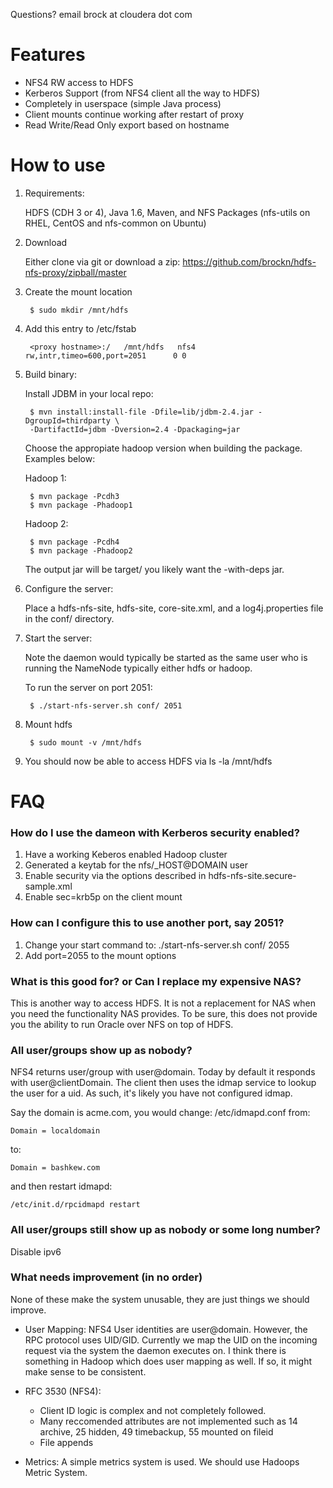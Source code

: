 Questions? email brock at cloudera dot com

# Features

* NFS4 RW access to HDFS
* Kerberos Support (from NFS4 client all the way to HDFS)
* Completely in userspace (simple Java process)
* Client mounts continue working after restart of proxy
* Read Write/Read Only export based on hostname

# How to use

1. Requirements:

    HDFS (CDH 3 or 4), Java 1.6, Maven, and NFS Packages (nfs-utils on RHEL, CentOS and nfs-common on Ubuntu)
        
1. Download

     Either clone via git or download a zip: https://github.com/brockn/hdfs-nfs-proxy/zipball/master

1. Create the mount location

        $ sudo mkdir /mnt/hdfs

1. Add this entry to /etc/fstab

        <proxy hostname>:/   /mnt/hdfs   nfs4       rw,intr,timeo=600,port=2051      0 0

1. Build binary:

   Install JDBM in your local repo:

        $ mvn install:install-file -Dfile=lib/jdbm-2.4.jar -DgroupId=thirdparty \
        -DartifactId=jdbm -Dversion=2.4 -Dpackaging=jar

    Choose the appropiate hadoop version when building the package. Examples below:

    Hadoop 1:

        $ mvn package -Pcdh3
        $ mvn package -Phadoop1

    Hadoop 2:

        $ mvn package -Pcdh4
        $ mvn package -Phadoop2

    The output jar will be target/ you likely want the -with-deps jar.

1. Configure the server:

    Place a hdfs-nfs-site, hdfs-site, core-site.xml, and a log4j.properties file
    in the conf/ directory.

1. Start the server:

    Note the daemon would typically be started as the same user who is running 
    the NameNode typically either hdfs or hadoop.

    To run the server on port 2051:

        $ ./start-nfs-server.sh conf/ 2051

1. Mount hdfs

        $ sudo mount -v /mnt/hdfs

1. You should now be able to access HDFS via ls -la /mnt/hdfs 

# FAQ

### How do I use the dameon with Kerberos security enabled?

1. Have a working Keberos enabled Hadoop cluster
1. Generated a keytab for the nfs/_HOST@DOMAIN user
1. Enable security via the options described in hdfs-nfs-site.secure-sample.xml
1. Enable sec=krb5p on the client mount

### How can I configure this to use another port, say 2051?

1. Change your start command to: ./start-nfs-server.sh conf/ 2055
1. Add port=2055 to the mount options

### What is this good for? or Can I replace my expensive NAS?

This is another way to access HDFS. It is not a replacement 
for NAS when you need the functionality NAS provides. To be sure,
this does not provide you the ability to run Oracle over NFS on 
top of HDFS.

### All user/groups show up as nobody?

NFS4 returns user/group with user@domain. Today by default it responds with
user@clientDomain. The client then uses the idmap service to lookup the user
for a uid. As such, it's likely you have not configured idmap.

Say the domain is acme.com, you would change: /etc/idmapd.conf from:

    Domain = localdomain

to:

    Domain = bashkew.com

and then restart idmapd:

    /etc/init.d/rpcidmapd restart

### All user/groups still show up as nobody or some long number?

Disable ipv6

### What needs improvement (in no order)

None of these make the system unusable, they are just things we should improve.

* User Mapping: 
NFS4 User identities are user@domain. However, the RPC protocol uses UID/GID.
Currently we map the UID on the incoming request via the system the daemon executes on.
I think there is something in Hadoop which does user mapping as well. If so, it might
make sense to be consistent.
* RFC 3530 (NFS4):

    - Client ID logic is complex and not completely followed.
    - Many reccomended attributes are not implemented such as 14 archive, 25 hidden,
        49 timebackup, 55 mounted on fileid
    - File appends

* Metrics:
A simple metrics system is used. We should use Hadoops Metric System. 
